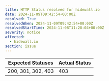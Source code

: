 ```yaml
---
title: HTTP Status resolved for hidewall.io
date: 2024-11-09T09:42:54+00:00Z
resolved: True
resolvedWhen: 2024-11-09T09:42:54+00:00Z
resolvedStartTime: 2024-11-08T11:28:04+00:00Z
severity: notice
affected:
  - hidewall.io
section: issue
---
```


| Expected Statuses | Actual Status  |
|-------------------|----------------|
| 200, 301, 302, 403 | 403 |
